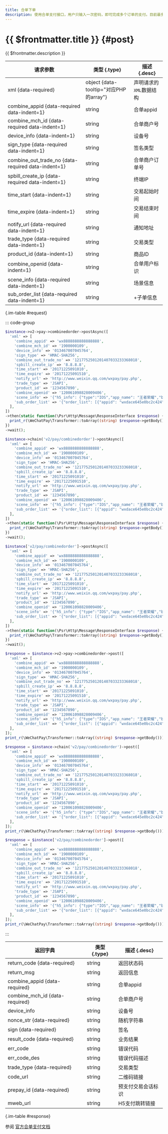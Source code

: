 ```yaml
---
title: 合单下单
description: 使用合单支付接口，用户只输入一次密码，即可完成多个订单的支付。目前最多一次可支持10笔订单进行合单支付。用合单下单api在微信支付服务后台生成预支付交易单，返回正确的预支付交易会话标识后再按扫码、JSAPI、APP、H5等不同场景生成交易串调起支付。
---
```


# {{ $frontmatter.title }} {#post}

{{ $frontmatter.description }}

| 请求参数 | 类型 {.type} | 描述 {.desc}
| --- | --- | ---
| xml {data-required} | object {data-tooltip="对应PHP的array"} | 声明请求的`XML`数据结构
| combine_appid {data-required data-indent=1} | string | 合单appid
| combine_mch_id {data-required data-indent=1} | string | 合单商户号
| device_info {data-indent=1} | string | 设备号
| sign_type {data-required data-indent=1} | string | 签名类型
| combine_out_trade_no {data-required data-indent=1} | string | 合单商户订单号
| spbill_create_ip {data-required data-indent=1} | string | 终端IP
| time_start {data-indent=1} | string | 交易起始时间
| time_expire {data-indent=1} | string | 交易结束时间
| notify_url {data-required data-indent=1} | string | 通知地址
| trade_type {data-required data-indent=1} | string | 交易类型
| product_id {data-indent=1} | string | 商品ID
| combine_openid {data-indent=1} | string | 合单用户标识
| scene_info {data-required data-indent=1} | string | 场景信息
| sub_order_list {data-required data-indent=1} | string | +子单信息

{.im-table #request}

::: code-group

```php [异步纯链式]
$instance->v2->pay->combinedorder->postAsync([
  'xml' => [
    'combine_appid' => 'wx8888888888888888',
    'combine_mch_id' => '1900000109',
    'device_info' => '013467007045764',
    'sign_type' => 'HMAC-SHA256',
    'combine_out_trade_no' => '1217752501201407033233368018',
    'spbill_create_ip' => '8.8.8.8',
    'time_start' => '20171225091010',
    'time_expire' => '20171225091510',
    'notify_url' => 'http://www.weixin.qq.com/wxpay/pay.php',
    'trade_type' => 'JSAPI',
    'product_id' => '1234567890',
    'combine_openid' => '120061098828009406',
    'scene_info' => '{"h5_info": {"type":"IOS","app_name": "王者荣耀","bundle_id": "com.tencent.wzryIOS"}}',
    'sub_order_list' => '{"order_list": [{"appid": "wxdace645e0bc2c424","attach": "深圳分店","body": "子订单1","fee_type": "CNY","mch_id": "1900009001","out_trade_no": "OD201708030001","total_fee": 1234}],"order_num": 3}',
  ],
])
->then(static function(\Psr\Http\Message\ResponseInterface $response) {
  print_r(\WeChatPay\Transformer::toArray((string) $response->getBody()));
})
->wait();
```

```php [异步声明式]
$instance->chain('v2/pay/combinedorder')->postAsync([
  'xml' => [
    'combine_appid' => 'wx8888888888888888',
    'combine_mch_id' => '1900000109',
    'device_info' => '013467007045764',
    'sign_type' => 'HMAC-SHA256',
    'combine_out_trade_no' => '1217752501201407033233368018',
    'spbill_create_ip' => '8.8.8.8',
    'time_start' => '20171225091010',
    'time_expire' => '20171225091510',
    'notify_url' => 'http://www.weixin.qq.com/wxpay/pay.php',
    'trade_type' => 'JSAPI',
    'product_id' => '1234567890',
    'combine_openid' => '120061098828009406',
    'scene_info' => '{"h5_info": {"type":"IOS","app_name": "王者荣耀","bundle_id": "com.tencent.wzryIOS"}}',
    'sub_order_list' => '{"order_list": [{"appid": "wxdace645e0bc2c424","attach": "深圳分店","body": "子订单1","fee_type": "CNY","mch_id": "1900009001","out_trade_no": "OD201708030001","total_fee": 1234}],"order_num": 3}',
  ],
])
->then(static function(\Psr\Http\Message\ResponseInterface $response) {
  print_r(\WeChatPay\Transformer::toArray((string) $response->getBody()));
})
->wait();
```

```php [异步属性式]
$instance['v2/pay/combinedorder']->postAsync([
  'xml' => [
    'combine_appid' => 'wx8888888888888888',
    'combine_mch_id' => '1900000109',
    'device_info' => '013467007045764',
    'sign_type' => 'HMAC-SHA256',
    'combine_out_trade_no' => '1217752501201407033233368018',
    'spbill_create_ip' => '8.8.8.8',
    'time_start' => '20171225091010',
    'time_expire' => '20171225091510',
    'notify_url' => 'http://www.weixin.qq.com/wxpay/pay.php',
    'trade_type' => 'JSAPI',
    'product_id' => '1234567890',
    'combine_openid' => '120061098828009406',
    'scene_info' => '{"h5_info": {"type":"IOS","app_name": "王者荣耀","bundle_id": "com.tencent.wzryIOS"}}',
    'sub_order_list' => '{"order_list": [{"appid": "wxdace645e0bc2c424","attach": "深圳分店","body": "子订单1","fee_type": "CNY","mch_id": "1900009001","out_trade_no": "OD201708030001","total_fee": 1234}],"order_num": 3}',
  ],
])
->then(static function(\Psr\Http\Message\ResponseInterface $response) {
  print_r(\WeChatPay\Transformer::toArray((string) $response->getBody()));
})
->wait();
```

```php [同步纯链式]
$response = $instance->v2->pay->combinedorder->post([
  'xml' => [
    'combine_appid' => 'wx8888888888888888',
    'combine_mch_id' => '1900000109',
    'device_info' => '013467007045764',
    'sign_type' => 'HMAC-SHA256',
    'combine_out_trade_no' => '1217752501201407033233368018',
    'spbill_create_ip' => '8.8.8.8',
    'time_start' => '20171225091010',
    'time_expire' => '20171225091510',
    'notify_url' => 'http://www.weixin.qq.com/wxpay/pay.php',
    'trade_type' => 'JSAPI',
    'product_id' => '1234567890',
    'combine_openid' => '120061098828009406',
    'scene_info' => '{"h5_info": {"type":"IOS","app_name": "王者荣耀","bundle_id": "com.tencent.wzryIOS"}}',
    'sub_order_list' => '{"order_list": [{"appid": "wxdace645e0bc2c424","attach": "深圳分店","body": "子订单1","fee_type": "CNY","mch_id": "1900009001","out_trade_no": "OD201708030001","total_fee": 1234}],"order_num": 3}',
  ],
]);
print_r(\WeChatPay\Transformer::toArray((string) $response->getBody()));
```

```php [同步声明式]
$response = $instance->chain('v2/pay/combinedorder')->post([
  'xml' => [
    'combine_appid' => 'wx8888888888888888',
    'combine_mch_id' => '1900000109',
    'device_info' => '013467007045764',
    'sign_type' => 'HMAC-SHA256',
    'combine_out_trade_no' => '1217752501201407033233368018',
    'spbill_create_ip' => '8.8.8.8',
    'time_start' => '20171225091010',
    'time_expire' => '20171225091510',
    'notify_url' => 'http://www.weixin.qq.com/wxpay/pay.php',
    'trade_type' => 'JSAPI',
    'product_id' => '1234567890',
    'combine_openid' => '120061098828009406',
    'scene_info' => '{"h5_info": {"type":"IOS","app_name": "王者荣耀","bundle_id": "com.tencent.wzryIOS"}}',
    'sub_order_list' => '{"order_list": [{"appid": "wxdace645e0bc2c424","attach": "深圳分店","body": "子订单1","fee_type": "CNY","mch_id": "1900009001","out_trade_no": "OD201708030001","total_fee": 1234}],"order_num": 3}',
  ],
]);
print_r(\WeChatPay\Transformer::toArray((string) $response->getBody()));
```

```php [同步属性式]
$response = $instance['v2/pay/combinedorder']->post([
  'xml' => [
    'combine_appid' => 'wx8888888888888888',
    'combine_mch_id' => '1900000109',
    'device_info' => '013467007045764',
    'sign_type' => 'HMAC-SHA256',
    'combine_out_trade_no' => '1217752501201407033233368018',
    'spbill_create_ip' => '8.8.8.8',
    'time_start' => '20171225091010',
    'time_expire' => '20171225091510',
    'notify_url' => 'http://www.weixin.qq.com/wxpay/pay.php',
    'trade_type' => 'JSAPI',
    'product_id' => '1234567890',
    'combine_openid' => '120061098828009406',
    'scene_info' => '{"h5_info": {"type":"IOS","app_name": "王者荣耀","bundle_id": "com.tencent.wzryIOS"}}',
    'sub_order_list' => '{"order_list": [{"appid": "wxdace645e0bc2c424","attach": "深圳分店","body": "子订单1","fee_type": "CNY","mch_id": "1900009001","out_trade_no": "OD201708030001","total_fee": 1234}],"order_num": 3}',
  ],
]);
print_r(\WeChatPay\Transformer::toArray((string) $response->getBody()));
```

:::

| 返回字典 | 类型 {.type} | 描述 {.desc}
| --- | --- | ---
| return_code {data-required}| string | 返回状态码
| return_msg | string | 返回信息
| combine_appid {data-required}| string | 合单appid
| combine_mch_id {data-required}| string | 合单商户号
| device_info | string | 设备号
| nonce_str {data-required}| string | 随机字符串
| sign {data-required}| string | 签名
| result_code {data-required}| string | 业务结果
| err_code | string | 错误代码
| err_code_des | string | 错误代码描述
| trade_type {data-required}| string | 交易类型
| code_url | string | 二维码链接
| prepay_id {data-required}| string | 预支付交易会话标识
| mweb_url | string | H5支付跳转链接

{.im-table #response}

参阅 [官方合单支付文档](https://pay.weixin.qq.com/wiki/doc/api/combine.php?chapter=24_1&index=2)
